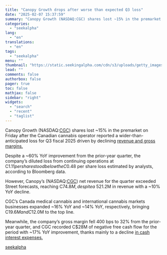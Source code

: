 ```yaml
---
title: "Canopy Growth drops after worse than expected Q3 loss"
date: "2025-02-07 15:37:59"
summary: "Canopy Growth (NASDAQ:CGC) shares lost ~15% in the premarket on Friday after the Canadian cannabis operator reported a wider-than-anticipated loss for Q3 fiscal 2025 driven by declining revenue and gross margins. Despite a ~60% YoY improvement from the prior-year quarter, the company’s diluted loss from continuing operations at C$1.11 per..."
categories:
  - "seekalpha"
lang:
  - "en"
translations:
  - "en"
tags:
  - "seekalpha"
menu: ""
thumbnail: "https://static.seekingalpha.com/cdn/s3/uploads/getty_images/2155546196/image_2155546196.jpg"
lead: ""
comments: false
authorbox: false
pager: true
toc: false
mathjax: false
sidebar: "right"
widgets:
  - "search"
  - "recent"
  - "taglist"
---
```


Canopy Growth (NASDAQ:[CGC](https://seekingalpha.com/symbol/CGC "Canopy Growth Corporation")) shares lost ~15% in the premarket on Friday after the Canadian cannabis operator reported a wider-than-anticipated loss for Q3 fiscal 2025 driven by declining [revenue and gross margins.](https://seekingalpha.com/news/4405056-canopy-growth-gaap-eps-of-c111-revenue-of-c7476m)

Despite a ~60% YoY improvement from the prior-year quarter, the company’s diluted loss from continuing operations at C$1.11 per share stood below the C$0.48 per share loss estimated by analysts, according to Bloomberg data.

However, Canopy’s (NASDAQ:[CGC](https://seekingalpha.com/symbol/CGC "Canopy Growth Corporation")) net revenue for the quarter exceeded Street forecasts, reaching C$74.8M, despite a ~5% YoY drop driven by its Canadian adult-use cannabis business segment, which posted C$21.2M in revenue with a ~10% YoY decline.

CGC’s Canada medical cannabis and international cannabis markets businesses expanded ~16% YoY and ~14% YoY, respectively, bringing C$19.6M and C$12.0M to the top line.

Meanwhile, the company’s gross margin fell 400 bps to 32% from the prior-year quarter, and CGC recorded C$28M of negative free cash flow for the period with ~17% YoY improvement, thanks mainly to a decline [in cash interest expenses.](https://seekingalpha.com/pr/19995416-canopy-growth-reports-third-quarter-fiscal-year-2025-financial-results#hasComeFromMpArticle=false)

[seekalpha](https://seekingalpha.com/news/4405067-canopy-growth-stock-drops-q3-results)
